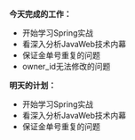 **今天完成的工作：**
 
- 开始学习Spring实战
- 看深入分析JavaWeb技术内幕
- 保证金单号重复的问题
- owner_id无法修改的问题


**明天的计划：** 

- 开始学习Spring实战
- 看深入分析JavaWeb技术内幕
- 保证金单号重复的问题

